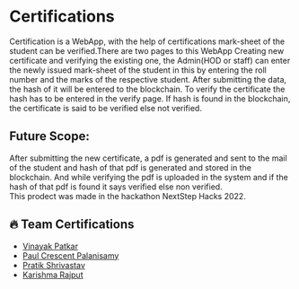 # Certifications
Certification is a WebApp, with the help of certifications mark-sheet of the student can be verified.There are two pages to this WebApp Creating new certificate and verifying the existing one, the Admin(HOD or staff) can enter the newly 
issued mark-sheet of the student in this by entering the roll number and the marks of the respective student. After submitting the data,
the hash of it will be entered to the blockchain.
To verify the certificate the hash has to be entered in the verify page. If hash is found in the blockchain, the certificate is said to be verified else 
not verified.

## Future Scope:<br/>
After submitting the new certificate, a pdf is generated and sent to the mail of the student and hash of that pdf is generated and stored in the blockchain.
And while verifying the pdf is uploaded in the system and if the hash of that pdf is found it says verified else non verified.
<br/>
This prodect was made in the hackathon NextStep Hacks 2022.

## 🔥 Team Certifications
- <a href="https://github.com/VinayakPatkar">Vinayak Patkar</a>
- <a href="https://github.com/Pauloper1">Paul Crescent Palanisamy</a>
- <a href="https://github.com/dark-shad">Pratik Shrivastav</a>
- <a href="https://github.com/karishmarajput">Karishma Rajput</a>
